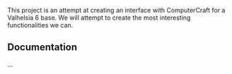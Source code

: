 This project is an attempt at creating an interface with ComputerCraft for a Valhelsia 6 base. We will attempt to create the most interesting functionalities we can.

## Documentation

...